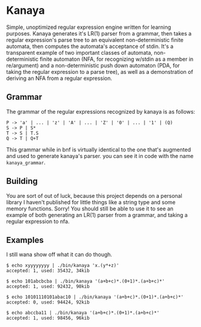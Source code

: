 # Kanaya
Simple, unoptimized regular expression engine written for learning purposes. Kanaya generates it's LR(1) parser from a grammar, then takes a regular expression's parse tree to an equivalent non-deterministic finite automata, then computes the automata's acceptance of stdin. It's a transparent example of two important classes of automata, non-deterministic finite automaton (NFA, for recognizing w/stdin as a member in re/argument) and a non-deterministic push down automaton (PDA, for taking the regular expression to a parse tree), as well as a demonstration of deriving an NFA from a regular expression.

## Grammar
The grammar of the regular expressions recognized by kanaya is as follows:
```
P -> 'a' | ... | 'z' | 'A' | ... | 'Z' | '0' | ... | '1' | (Q)
S -> P | S*
T -> S | T.S
Q -> T | Q+T
```
This grammar while in bnf is virtually identical to the one that's augmented and used to generate kanaya's parser. you can see it in code with the name `kanaya_grammar`.


## Building
You are sort of out of luck, because this project depends on a personal library I haven't published for little things like a string type and some memory functions. Sorry! You should still be able to use it to see an example of both generating an LR(1) parser from a grammar, and taking a regular expression to nfa. 

## Examples
I still wana show off what it can do though.

```
$ echo xyyyyyyyy | ./bin/kanaya 'x.(y*+z)'
accepted: 1, used: 35432, 34kib
```
```
$ echo 101abcbcba | ./bin/kanaya '(a+b+c)*.(0+1)*.(a+b+c)*'
accepted: 1, used: 92432, 90kib
```
```
$ echo 10101110101abac10 | ./bin/kanaya '(a+b+c)*.(0+1)*.(a+b+c)*'
accepted: 0, used: 94424, 92kib
```
```
$ echo abccba11 | ./bin/kanaya '(a+b+c)*.(0+1)*.(a+b+c)*'
accepted: 1, used: 98456, 96kib
```
